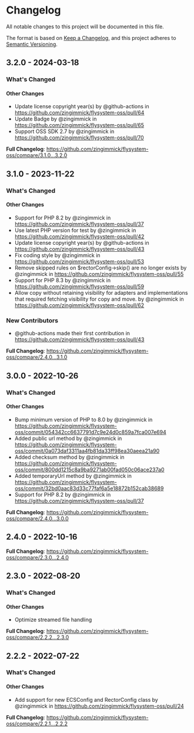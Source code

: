 # Changelog

All notable changes to this project will be documented in this file.

The format is based on [Keep a Changelog](https://keepachangelog.com/en/1.0.0/),
and this project adheres to [Semantic Versioning](https://semver.org/spec/v2.0.0.html).

<!-- changelog-linker -->
## 3.2.0 - 2024-03-18

<!-- Release notes generated using configuration in .github/release.yml at 3.x -->
### What's Changed

#### Other Changes

* Update license copyright year(s) by @github-actions in https://github.com/zingimmick/flysystem-oss/pull/64
* Update Badge by @zingimmick in https://github.com/zingimmick/flysystem-oss/pull/65
* Support OSS SDK 2.7 by @zingimmick in https://github.com/zingimmick/flysystem-oss/pull/70

**Full Changelog**: https://github.com/zingimmick/flysystem-oss/compare/3.1.0...3.2.0

## 3.1.0 - 2023-11-22

<!-- Release notes generated using configuration in .github/release.yml at 3.x -->
### What's Changed

#### Other Changes

- Support for PHP 8.2 by @zingimmick in https://github.com/zingimmick/flysystem-oss/pull/37
- Use latest PHP version for test by @zingimmick in https://github.com/zingimmick/flysystem-oss/pull/42
- Update license copyright year(s) by @github-actions in https://github.com/zingimmick/flysystem-oss/pull/43
- Fix coding style by @zingimmick in https://github.com/zingimmick/flysystem-oss/pull/53
- Remove skipped rules on $rectorConfig->skip() are no longer exists by @zingimmick in https://github.com/zingimmick/flysystem-oss/pull/55
- Support for PHP 8.3 by @zingimmick in https://github.com/zingimmick/flysystem-oss/pull/59
- Allow copy without retaining visibility for adapters and implementations that required fetching visibility for copy and move. by @zingimmick in https://github.com/zingimmick/flysystem-oss/pull/62

### New Contributors

- @github-actions made their first contribution in https://github.com/zingimmick/flysystem-oss/pull/43

**Full Changelog**: https://github.com/zingimmick/flysystem-oss/compare/2.4.0...3.1.0

## 3.0.0 - 2022-10-26

<!-- Release notes generated using configuration in .github/release.yml at 3.x -->
### What's Changed

#### Other Changes

- Bump minimum version of PHP to 8.0 by @zingimmick in https://github.com/zingimmick/flysystem-oss/commit/054342cc6637791d7c9e24d0c859a7fca007e694
- Added public url method by @zingimmick in https://github.com/zingimmick/flysystem-oss/commit/0a073daf3311aa4fb81da33ff98ea30aeea21a90
- Added checksum method by @zingimmick in https://github.com/zingimmick/flysystem-oss/commit/800dd1215c8a9ba9271ab00fad050c06ace237a0
- Added temporaryUrl method by @zingimmick in https://github.com/zingimmick/flysystem-oss/commit/32bd0aac83d33c77faf6a5e18872b152cab38689
- Support for PHP 8.2 by @zingimmick in https://github.com/zingimmick/flysystem-oss/pull/37

**Full Changelog**: https://github.com/zingimmick/flysystem-oss/compare/2.4.0...3.0.0

## 2.4.0 - 2022-10-16

<!-- Release notes generated using configuration in .github/release.yml at master -->
**Full Changelog**: https://github.com/zingimmick/flysystem-oss/compare/2.3.0...2.4.0

## 2.3.0 - 2022-08-20

<!-- Release notes generated using configuration in .github/release.yml at master -->
### What's Changed

#### Other Changes

- Optimize streamed file handling

**Full Changelog**: https://github.com/zingimmick/flysystem-oss/compare/2.2.2...2.3.0

## 2.2.2 - 2022-07-22

<!-- Release notes generated using configuration in .github/release.yml at master -->
### What's Changed

#### Other Changes

- Add support for new ECSConfig and RectorConfig class by @zingimmick in https://github.com/zingimmick/flysystem-oss/pull/24

**Full Changelog**: https://github.com/zingimmick/flysystem-oss/compare/2.2.1...2.2.2
